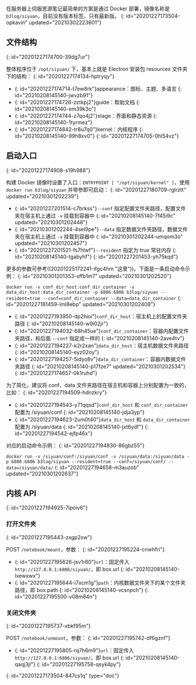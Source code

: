 在服务器上伺服思源笔记最简单的方案是通过 Docker 部署，镜像名称是 `b3log/siyuan`，目前没有版本标签，只有最新版。
{: id="20201227173504-opkavin" updated="20210302223601"}

## 文件结构
{: id="20201227174700-39dg7ur"}

整体程序位于 `/opt/siyuan/` 下，基本上就是 Electron 安装包 resources 文件夹下的结构：
{: id="20201227174134-hptryqy"}

* {: id="20201227174714-t7ew8rk"}appearance：图标、主题、多语言
  {: id="20210208145140-jwvzb91"}
* {: id="20201227174726-zztkpj2"}guide：帮助文档
  {: id="20210208145140-em39k3o"}
* {: id="20201227174744-z7qo4j2"}stage：界面和静态资源
  {: id="20210208145140-1tyrmez"}
* {: id="20201227174842-tr8u7q0"}kernel：内核程序
  {: id="20210208145140-99h8xv0"}
{: id="20201227174705-0hl54vz"}

## 启动入口
{: id="20201227174908-s19h988"}

构建 Docker 镜像时设置了入口：`ENTRYPOINT [ "/opt/siyuan/kernel" ]`，使用 `docker run b3log/siyuan` 并带参即可启动：
{: id="20201227180709-rglrztt" updated="20210301202239"}

* {: id="20201227201514-c7brkss"}`--conf` 指定配置文件夹路径，配置文件夹在宿主机上通过 `-v` 挂载到容器中
  {: id="20210208145140-7f45i9c" updated="20210301202448"}
* {: id="20210301202244-4sel9pe"}`--data` 指定数据文件夹路径，数据文件夹在宿主机上通过 `-v` 挂载到容器中
  {: id="20210301202244-umqom3o" updated="20210301202457"}
* {: id="20201227201521-fs7hlwf"}`--resident` 指定为 true 常驻内存
  {: id="20210208145140-tgabyhf"}
{: id="20201227201453-yh75kqd"}

更多的参数可参考((20201225172241-ifgc4hm "这里"))。下面是一条启动命令示例：
{: id="20210301201353-sffb1m7" updated="20210301202520"}

`docker run -v conf_dir_host:conf_dir_container -v data_dir_host:data_dir_container -p 6806:6806 b3log/siyuan --resident=true --conf=conf_dir_container --data=data_dir_container`
{: id="20201227181459-iml8ebp" updated="20210301202408"}

* {: id="20201227193950-dp2hioi"}`conf_dir_host`：宿主机上的配置文件夹路径
  {: id="20210208145140-w9i02jr"}
* {: id="20201227194032-68h45ue"}`conf_dir_container`：容器内配置文件夹路径，和后面 `--conf` 指定成一样的
  {: id="20210208145140-2ave4tv"}
* {: id="20201227194227-k2r2xan"}`data_dir_host`：宿主机数据文件夹路径
  {: id="20210208145140-eyz02oy"}
* {: id="20201227194257-5idyo8v"}`data_dir_container`：容器内数据文件夹路径
  {: id="20210208145140-p17fze7" updated="20210301202534"}
{: id="20201227174657-0k1ruhd"}

为了简化，建议将 conf、data 文件夹路径在宿主机和容器上分别配置为一致的，比如：
{: id="20201227194509-hdnzkry"}

* {: id="20201227194543-y71qqsd"}`conf_dir_host` 和 `conf_dir_container` 配置为 /siyuan/conf
  {: id="20210208145140-jdja3yp"}
* {: id="20201227194623-2um0t40"}`data_dir_host` 和 `data_dir_container` 配置为 /siyuan/data
  {: id="20210208145140-jxt6ydf"}
{: id="20201227194542-ejfp46x"}

对应的启动命令示例：
{: id="20201227194830-86gbz55"}

`docker run -v /siyuan/conf:/siyuan/conf -v /siyuan/data:/siyuan/data -p 6806:6806 b3log/siyuan --resident=true --conf=/siyuan/conf/ --data=/siyuan/data/`
{: id="20201227194658-m3auzob" updated="20210301202637"}

## 内核 API
{: id="20201227194925-7ipoiv6"}

### 打开文件夹
{: id="20201227195443-zxgp2sw"}

POST `/notebook/mount`，参数：
{: id="20201227195224-cnwhfri"}

* {: id="20201227195626-jsv1r80"}`url`：固定传入 `http://127.0.0.1:6806/siyuan/`，即 box.url
  {: id="20210208145140-lxewxwx"}
* {: id="20201227195644-i7xcm1g"}`path`：内核数据文件夹下的某个文件夹路径，即 box.path
  {: id="20210208145140-vcsnpch"}
{: id="20201227195500-v08m84n"}

### 关闭文件夹
{: id="20201227195737-xbkf95m"}

POST `/notebook/unmount`，参数：
{: id="20201227195742-df6gznf"}

* {: id="20201227195805-rq7h6m9"}`url`：固定传入 `http://127.0.0.1:6806/siyuan/`，即 box.url
  {: id="20210208145140-qaqj3jl"}
{: id="20201227195758-qsyk4py"}


{: id="20201227173504-847cs1q" type="doc"}
